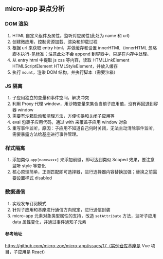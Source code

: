 ## micro-app 要点分析

### DOM 渲染

1. HTML 自定义组件及属性，监听对应属性(此处为 name 和 url)
2. 创建微应用，控制资源加载、渲染和卸载过程
3. 根据 url 来获取 entry html，并做缓存和设置 innerHTML（innerHTML 忽略脚本执行-[见标准](https://www.w3.org/TR/2008/WD-html5-20080610/dom.html#innerhtml0)；注意此处不会 append 到容器中，只是在内存中处理。
4. 从 entry html 中提取 js css 等内容，读取 HTMLLinkElement HTMLScriptElement HTMLStyleElement，并放入缓存
5. 执行 `mount`，渲染 DOM 结构，并执行脚本（需要沙箱）

### JS 隔离

1. 子应用独立的变量和事件空间，解决冲突
2. 利用 Proxy 代理 window，用沙箱变量来集合当前子应用值，没有再回退到容器 window
3. 需要有沙箱启动和清理方法，方便切换和关闭子应用等
4. eval 包裹子应用代码，通过 with 来覆盖子应用 window 对象
5. 重写事件监听，原因：子应用不知道自己何时关闭，无法主动清除事件监听，需要暴露方法给基座进行事件管理。

### 样式隔离

1. 添加类似 `app[name=xxx]` 来添加前缀，即可达到类似 Scoped 效果，要注意监听 style 等变化
2. 核心原理简单，正则匹配即可选择器，进行选择器内容替换加强；替换之前需要设置样式 disabled

### 数据通信

1. 实现发布订阅模式
2. 针对子应用和基座进行通信方向规定，进行通信封装
3. micro-app 元素对象类型属性的支持，改造 `setAttribute` 方法，监听子应用 data 属性变化，并通过事件通知子元素

#### 参考地址

https://github.com/micro-zoe/micro-app/issues/17（实例仓库基座是 Vue 项目，子应用是 React)
